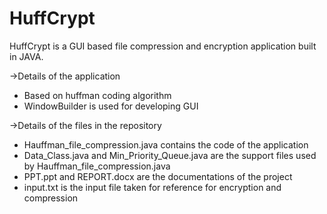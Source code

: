 # HuffCrypt
HuffCrypt is a GUI based file compression and encryption application built in JAVA.

->Details of the application
  * Based on huffman coding algorithm
  * WindowBuilder is used for developing GUI
 
->Details of the files in the repository
  * Hauffman_file_compression.java contains the code of the application
  * Data_Class.java and Min_Priority_Queue.java are the support files used by Hauffman_file_compression.java
  * PPT.ppt and REPORT.docx are the documentations of the project
  * input.txt is the input file taken for reference for encryption and compression
 
